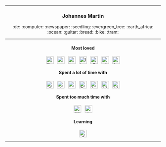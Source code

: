 ------
<div align="center">
<h3>Johannes Martin</h3> 
<p>:de: :computer: :newspaper: :seedling: :evergreen_tree: :earth_africa: :ocean: :guitar: :bread: :bike: :tram:</p>
</div>

------

<div align="center">
<h4>Most loved</h4>
<img src="https://img.shields.io/badge/C++-00599C?style=for-the-badge&logo=cplusplus&logoColor=white" alt="C++" align="center" height="24"/>&nbsp;&nbsp;
<img src="https://img.shields.io/badge/python%20-%2314354C.svg?&style=for-the-badge&logo=python&logoColor=white" alt="python" align="center" height="24"/>&nbsp;&nbsp;
<img src="https://img.shields.io/badge/bash%20-%23121011.svg?&style=for-the-badge&logo=gnu-bash&logoColor=white" alt="bash" align="center" height="24"/>&nbsp;&nbsp;
<img src="https://img.shields.io/badge/Linux-FCC624?style=for-the-badge&logo=linux&logoColor=black" alt="linux" align="center" height="24"/>&nbsp;&nbsp;
<img src="https://img.shields.io/badge/GNU-A42E2B?style=for-the-badge&logo=gnu&logoColor=black" alt="GNU" align="center" height="24"/>&nbsp;&nbsp;
<img src="https://img.shields.io/badge/git-F05032?style=for-the-badge&logo=git&logoColor=white" alt="git" align="center" height="24"/>&nbsp;&nbsp;
<img src="https://img.shields.io/badge/latex-008080?style=for-the-badge&logo=latex&logoColor=white" alt="LaTeX" align="center" height="24"/>
<h4>Spent a lot of time with</h4> 
<img src="https://img.shields.io/badge/C-A8B9CC?style=for-the-badge&logo=c&logoColor=white" alt="C" align="center" height="24"/>&nbsp;&nbsp;
<img src="https://img.shields.io/badge/javascript-F7DF1E?style=for-the-badge&logo=javascript&logoColor=white" alt="JavaScript" align="center" height="24"/>&nbsp;&nbsp;
<img src="https://img.shields.io/badge/node.js-339933?style=for-the-badge&logo=node.js&logoColor=white" alt="node.js" align="center" height="24"/>&nbsp;&nbsp;
<img src="https://img.shields.io/badge/typescript-3178C6?style=for-the-badge&logo=typescript&logoColor=white" alt="TypeScript" align="center" height="24"/>&nbsp;&nbsp;
<img src="https://img.shields.io/badge/Angular-DD0031?style=for-the-badge&logo=angular&logoColor=white" alt="Angular" align="center" height="24"/>&nbsp;&nbsp;
<img src="https://img.shields.io/badge/MongoDB-4EA94B?style=for-the-badge&logo=mongodb&logoColor=white" alt="MongoDB" align="center" height="24"/>&nbsp;&nbsp;
<img src="https://img.shields.io/badge/MacOS-000000?style=for-the-badge&logo=macos&logoColor=white" alt="MacOS" align="center" height="24"/>
<h4>Spent too much time with</h4>
<img src="https://img.shields.io/badge/Windows-0078D6?style=for-the-badge&logo=windows&logoColor=white" alt="Windows" align="center" height="24"/>&nbsp;&nbsp;
<img src="https://img.shields.io/badge/Java-ED8B00?style=for-the-badge&logo=java&logoColor=white" alt="Java" align="center" height="24"/>
<h4>Learning</h4>
<img src="https://img.shields.io/badge/CUDA-76B900?style=for-the-badge&logo=nvidia&logoColor=white" alt="C" align="center" height="24"/>
</div>

------
